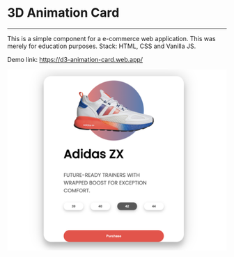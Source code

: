 # 3D Animation Card

---

This is a simple component for a e-commerce web application. This was merely for education purposes. Stack: HTML, CSS and Vanilla JS.

Demo link: https://d3-animation-card.web.app/

![alt text](https://github.com/KylevanHeerden/3D_animation_card/blob/main/Screenshot%202021-05-05%20at%2016.51.48.png)
